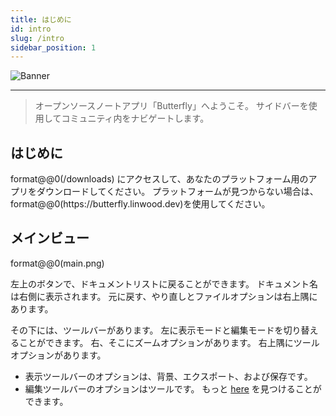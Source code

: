 ```yaml
---
title: はじめに
id: intro
slug: /intro
sidebar_position: 1
---
```


![Banner](/img/banner.png)

***

> オープンソースノートアプリ「Butterfly」へようこそ。
> サイドバーを使用してコミュニティ内をナビゲートします。

## はじめに

format@@0(/downloads) にアクセスして、あなたのプラットフォーム用のアプリをダウンロードしてください。
プラットフォームが見つからない場合は、format@@0(https\://butterfly.linwood.dev)を使用してください。

## メインビュー

format@@0(main.png)

左上のボタンで、ドキュメントリストに戻ることができます。 ドキュメント名は右側に表示されます。 元に戻す、やり直しとファイルオプションは右上隅にあります。

その下には、ツールバーがあります。 左に表示モードと編集モードを切り替えることができます。 右、そこにズームオプションがあります。 右上隅にツールオプションがあります。

- 表示ツールバーのオプションは、背景、エクスポート、および保存です。
- 編集ツールバーのオプションはツールです。 もっと [here](背景) を見つけることができます。
